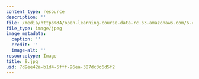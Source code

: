 ```yaml
---
content_type: resource
description: ''
file: /media/https%3A/open-learning-course-data-rc.s3.amazonaws.com/6-451-principles-of-digital-communication-ii-spring-2005/7d9ee42ab1d45fff96ea387dc3c6d5f2_9.jpg
file_type: image/jpeg
image_metadata:
  caption: ''
  credit: ''
  image-alt: ''
resourcetype: Image
title: 9.jpg
uid: 7d9ee42a-b1d4-5fff-96ea-387dc3c6d5f2
---
```

